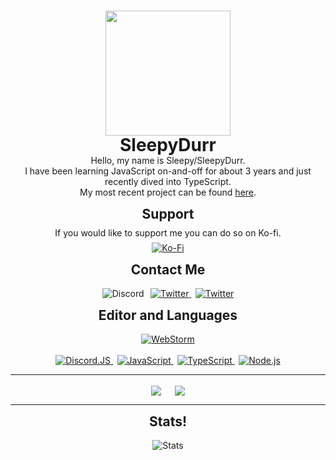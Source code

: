 <br/>
<p align="center">
    <img width="200" src="https://images.sleepydurr.uk/util/SleepyDurr.gif"/>
    <h1 align="center" style='line-height:0.1em; margin: 0;'>SleepyDurr</h1>
    <p align="center">Hello, my name is Sleepy/SleepyDurr.<br/>
    I have been learning JavaScript on-and-off for about 3 years and just recently dived into TypeScript.<br/>
    My most recent project can be found <a href="https://github.com/SleepyDurr/SusuTS.git">here</a>.</p>
</p>

<h2 align="center" style="margin-top: 0;">Support</h2>
<p align="center" style="line-height: 0.1em">If you would like to support me you can do so on Ko-fi.</p>
<p align="center">
	<a href='https://ko-fi.com/Lia'>
		<img src='https://img.shields.io/badge/ko&#8208fi-Lia-ff38b8?logoWidth=30&labelColor=black&style=for-the-badge' alt='Ko-Fi'>
	</a>
</p>

<h2 align="center" style="margin-top: 0;padding-top:0">Contact Me</h2>
<p align="center">
	<img src='https://img.shields.io/badge/discord-sleepy%238096-ff38b8?logoWidth=30&labelColor=black&style=for-the-badge&logo=discord&logoColor=ff38b8' alt='Discord'>
    &thinsp;
    <a href='https://twitter.com/SleepyDurr'>
		<img src='https://img.shields.io/badge/twitter-@SleepyDurr-ff38b8?logoWidth=30&labelColor=black&style=for-the-badge&logo=twitter&logoColor=ff38b8' alt='Twitter'>
    </a>
    &thinsp;
    <a href='https://steamcommunity.com/id/SkirtGoSpin'>
		<img src='https://img.shields.io/badge/steam-SkirtGoSpin-ff38b8?logoWidth=30&labelColor=black&style=for-the-badge&logo=twitter&logoColor=ff38b8' alt='Twitter'>
    </a>
</p>

<h2 align="center" style="margin-top: 0;padding-top:0">Editor and Languages</h2>
<p align="center">
	<a href='https://www.jetbrains.com/webstorm/'>
		<img src='https://img.shields.io/badge/editor-webstorm-58e4ad?logoWidth=30&labelColor=black&style=for-the-badge&logo=webstorm&logoColor=58e4ad' alt='WebStorm'>
    </a><br/><br/>
    <a href='https://github.com/discordjs/discord.js'>
		<img src='https://img.shields.io/badge/code-Discord.JS-33b5e5?logoWidth=30&labelColor=black&style=for-the-badge&logo=data%3Aimage%2Fpng%3Bbase64%2CiVBORw0KGgoAAAANSUhEUgAAAEAAAABACAIAAAAlC%2BaJAAAJJklEQVR42u2ZBVgj1xaAn7vLZ8%2F94TGsC6wLUNxdgkcgwZkY8YQEd5d1X6Be3GOUursRrKuwkrnvDrOSl3pLtpZ8P37O5PzX5nLnW%2F92cPlKYxOwCdgEbAI2AZvAlw2bgE3AJmATiIyNb23v%2BEAamprlSlV%2BUUl4VJwz2f1LKkBjsgyf4KXRaNo6OiNjEr56Ahavw0eO7thz4CssAF%2FT09NRcYlfUoH%2BwcFsBiubyaLlsksQbm19wyOPDn3giAqJiPkyCnT19lkE%2FMeREB4dd%2Br0GQuHkdExV0%2FvmzFOREV0uCI2UhEfrUyIkSbEwKwPfLug7TvksREn0%2BKGqVFDSaHH4kLlIf4xO3wcnIlbJNBjKYBj70KurKm1cFBVVuN%2FtXMmA2khUJQAFQfUCtdrJf91siwo%2B16%2FpwUFoF4MgTFAVoxyaabClHV24lp%2Bygt5KZURge4kV2sJQGBNPX0H%2F28gabUe3jtwPVCLgEYuaOGCDsF6r9hcwIlIPivIAt1i0CYCjeWgQXRTo4oPZEUoN8dUkLLOSloroL7IprL892%2FhELLEZ%2Fc%2BrVZrHl9QXAp%2F70ikgDkRmBGBaRGYEmxMlNs5E29pE4Z6WOAxJTDIgVYCZsRgQoyOisCQBDwsAQ%2BKwaAQPVlqOsS81pd5qS%2FtfF96DycMjkCrCEBa2totVtWbAnox0ImBVgzmxBtTotsCYnYk0Emw6uc3HfRSdE780tniR5qz72%2FImjvIujAuwLJmBOh48fVH6BsDaQ35AVYZQjjpWTTz%2BNnZWTtnEhTAijDIgEEBq9zQSHEBJwJp5REemBZjDa%2BBhtLnBspCA3eZX9DBhZQe56s9wgZzEjDJG2lMtnMiWFFg5z5fi6nss3s%2FJjDFh20P9LClKzYMyv9uCqTG%2BIK5zeqnhDDgyijf28fzAy8Lx0xZTtiTJwopbq5WnAObo8VVp9OZpwSHR9kTKOgoG0yUgmkBbMgNrQzvAVlxDNYtGtyhfLw956MvDieMVVYhi6aamp42T4lLTHYgUm7o6Tc0DNNMHjpdtD7JwQWq%2BIngCRXsEzh4YFdMdTE%2BdrG3ugBkcnLSPCUhmepIIqMrTNMSzWTMMi1mXn6Tjg8hpDgULMrAkgIsKcG7smtvCv0Dfb5gAXjTnZmZNU%2BJiU9yIpPBWhm6Uogu55mMtMtvZ%2BECfgFe6GoRWOOB90TgvBS8JzG%2BhKRlHLibWwlLXCgeer3ePCUgJNyJQsZKXBWAVQRdLrryTi4uANGMxKHLNLDKhoZgrRysicGaSDvBYOb6ORCIX0APHLg32GIV8vDeiQlcVoALMvAerE%2BwbuTcFggO2bbxViJqTEGX08EKA6wVgjUOWOWBFa7xpcKGmgif3R53VSCXVWAePzExCac1JrChBOsKcEUOLkjWl4W4AA6DtuvqWwnoYjy6mIQaqehKDrrCBqvFYLUEfr6%2BnP9wf0Ji8s5%2FOxLuhsChI0fN49s7u7C9EJnSfUHWcF5W%2BZ5Usiblviv7j5kAJDjSp3eY%2FuhTbMNztFdfzTz%2FVtp1Yxa6TEdXWOhKPrqSa1pm6seTQsO9rDsH%2FAJDLSZANj0X242SKNSVyrSV6rTlyrRlNfXdagsByH8J5P3MKNopfumQkjekkIxJ62aFXfO8o09yTz7DOfUccvxppOMxvi8jylo9AG9hp8%2BcxcOGR0bP9vc%2F%2BugQwdUTF0iDApvVYwLvWAqYLWKE7bEBqc0FUAN5RMl5pAIZUiHjFWXT6tIZdcmsunRatS8rYusF4KlER1c3DDjX3x8UGvk3b48%2F%2BXr%2Fw8MN%2BysusFxNvSlQSX2nBhf4CCh7d0SVZ5YMSLkPKrgPKzGNMXXZpBqaFA0rnb3u2TIBuFeDt6r7H3gA%2FnVg8D5nL%2B%2BfcSK%2B1U7FaEv9NT3gX44EOyIlY7E2banqJm%2Ff6oGPw8HVLYgVDzU4D1VwHt7sjRE1NAkuTfmMAv0DgzmMPAg9l13K4cGjoZGR0dt%2FjY5P%2BnlRKCzdnN8n7f8viZL9ek3WO7WZi7UZxpqMtz6mBywg79lecFbBeUjFfVCJmTyqyuoq2%2FpTCY1GY%2Bfh8e3WVAuBH1bE27t7MJ6tznm5Nuf1puzXOzOePfQffFv2idmbos5qXmR2PJ1%2FcKL45LmCY%2B1bLzA9PfMPT3dYsQXfq0ki7ghh9F0uOrbBPXVDdBogvcZPu024596crDqUWm2iqq%2Bmqy%2BmVbxrjZO5Lgei6%2FdV8RYCcFB5BRekVl3PaQKFnYBzCGTKp29ff5tfUgp%2F0J7o%2BdECu6P5zCaQXQ%2FSqk1p6mvxwuc%2F%2BdloAjwzhMVt0gm5%2FU1jc6tSVVlYgsAYtx1%2Bu6J5B9Lq%2F%2Bjr%2Fe3mlDvNX534j22eKaWn6Krn01UraTXX6c3AN7UKvzjJJwDpXS0%2FDtiNr2zzp37ovwEurmnyZ9htILcF0BpARi0awOjfstPpnVFImupldruJ3Q4g%2FumNf%2FPx%2FHVOwM%2BKQ39L9f23p1c4rbWwYhrCqjDkqF6hVqw6eezDVhiKD7PuFd4RAOEfxT6nSaZ3hLHsiGabH0eC2564ZJEhvx3gAvQmzMH9QPqWCZC8AxsVb3crjL3ypSOyxWPSdzoLJksjxNlBhZwYeX3ZVK34MYV0RiifKFOOFVZMBaep8UT%2FrJ68NlDUBUr7sHGFU9YHirqvZaqfS%2BJPU3naYsVbFeqLDcrVdrmxR%2FL2IdEbR4WvleSc3uLnA7TAQh3yhAF52gId8uQsMj%2BJzI3wRu4XPHhaeFZV0GTv4nZrYLgFME4zG0zsVlDUAUo7UGHzDXXNeqfi%2FBnhu0OclzXIswbkST3ncR1nQYvDnT%2BdN0gkbdtiAUheSJmmbMGAPGUog6U%2FM488gzvokad0yMIsoh3jTHXlHSJTvC3PEvckH2UNTWCRzy2UPb%2BAPDuPpT%2BNXQp5AuZqkQUNdx6WruEaOjL7SCQvaz2h8d8eeYw%2BsPnGmAMOrjFZokOiJI632t4COydyqj%2F9CO3MrVycJ2H1Gs78HGLQcPVHmGfiD2TAKWH1R0y%2BPuFwAtSndrWlH66ndgtj1MkHaC7Eez5JrrvrrmRfGi9KUZ3c2pzWXZ3aUh6nzAjI9fbYb3vIZxOwCdgEbAI2AZuATcAmYBP4cvM%2FZmGFzIm8XG0AAAAASUVORK5CYII%3D' alt='Discord.JS'>
    </a>
    &thinsp;
    <a href='https://developer.mozilla.org/en-US/docs/Web/JavaScript'>
		<img src='https://img.shields.io/badge/code-javascript-F7DF1E?logo=javascript&logoWidth=30&labelColor=black&style=for-the-badge' alt='JavaScript'>
    </a>
    &thinsp;
    <a href='https://www.typescriptlang.org/'>
		<img src='https://img.shields.io/badge/code-typescript-007ACC?logoWidth=30&labelColor=black&style=for-the-badge&logo=typescript' alt='TypeScript'>
    </a>
    &thinsp;
    <a href='https://nodejs.org/en/'>
		<img src='https://img.shields.io/badge/code-node.js-339933?logo=node.js&logoWidth=30&labelColor=black&style=for-the-badge' alt='Node.js'>
    </a> <br/>
</p>

---

<p align="center">
    <a>
        <img align="center" src="https://riday-ghstats.vercel.app/api/top-langs/?username=SleepyDurr&theme=onedark" />
    </a>
    &emsp;
    <a href="https://github.com/anuraghazra/convoychat">
        <img align="center" src="https://riday-ghstats.vercel.app/api?username=SleepyDurr&hide=prs,issues&show_icons=true&theme=onedark" />
    </a>
</p>

---

<h2 align="center" style="margin-top: 0;padding-top:0">Stats!</h2>
<p align="center">
	<img src="https://metrics.lecoq.io/SleepyDurr?base.repositories=0&languages=1&isocalendar=1&followup=1" alt="Stats">
</p>
